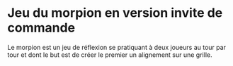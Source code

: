 # Jeu du morpion en version invite de commande 

Le morpion est un jeu de réflexion se pratiquant à deux joueurs 
au tour par tour et dont le but est de créer le premier un alignement sur une grille.
